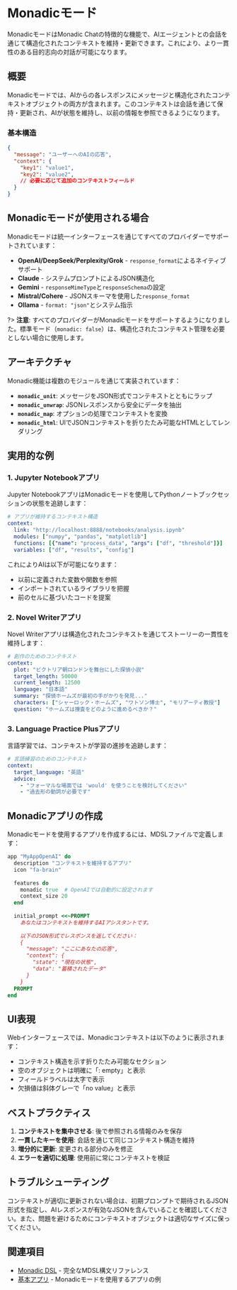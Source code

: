 # Monadicモード

MonadicモードはMonadic Chatの特徴的な機能で、AIエージェントとの会話を通じて構造化されたコンテキストを維持・更新できます。これにより、より一貫性のある目的志向の対話が可能になります。

## 概要

Monadicモードでは、AIからの各レスポンスにメッセージと構造化されたコンテキストオブジェクトの両方が含まれます。このコンテキストは会話を通じて保持・更新され、AIが状態を維持し、以前の情報を参照できるようになります。

### 基本構造

```json
{
  "message": "ユーザーへのAIの応答",
  "context": {
    "key1": "value1",
    "key2": "value2",
    // 必要に応じて追加のコンテキストフィールド
  }
}
```

## Monadicモードが使用される場合

Monadicモードは統一インターフェースを通じてすべてのプロバイダーでサポートされています：

- **OpenAI/DeepSeek/Perplexity/Grok** - `response_format`によるネイティブサポート
- **Claude** - システムプロンプトによるJSON構造化
- **Gemini** - `responseMimeType`と`responseSchema`の設定
- **Mistral/Cohere** - JSONスキーマを使用した`response_format`
- **Ollama** - `format: "json"`とシステム指示

?> **注意**: すべてのプロバイダーがMonadicモードをサポートするようになりました。標準モード（`monadic: false`）は、構造化されたコンテキスト管理を必要としない場合に使用します。

## アーキテクチャ

Monadic機能は複数のモジュールを通じて実装されています：

- **`monadic_unit`**: メッセージをJSON形式でコンテキストとともにラップ
- **`monadic_unwrap`**: JSONレスポンスから安全にデータを抽出
- **`monadic_map`**: オプションの処理でコンテキストを変換
- **`monadic_html`**: UIでJSONコンテキストを折りたたみ可能なHTMLとしてレンダリング

## 実用的な例

### 1. Jupyter Notebookアプリ

Jupyter NotebookアプリはMonadicモードを使用してPythonノートブックセッションの状態を追跡します：

```yaml
# アプリが維持するコンテキスト構造
context:
  link: "http://localhost:8888/notebooks/analysis.ipynb"
  modules: ["numpy", "pandas", "matplotlib"]
  functions: [{"name": "process_data", "args": ["df", "threshold"]}]
  variables: ["df", "results", "config"]
```

これによりAIは以下が可能になります：
- 以前に定義された変数や関数を参照
- インポートされているライブラリを把握
- 前のセルに基づいたコードを提案

### 2. Novel Writerアプリ

Novel Writerアプリは構造化されたコンテキストを通じてストーリーの一貫性を維持します：

```yaml
# 創作のためのコンテキスト
context:
  plot: "ビクトリア朝ロンドンを舞台にした探偵小説"
  target_length: 50000
  current_length: 12500
  language: "日本語"
  summary: "探偵ホームズが最初の手がかりを発見..."
  characters: ["シャーロック・ホームズ", "ワトソン博士", "モリアーティ教授"]
  question: "ホームズは捜査をどのように進めるべきか？"
```

### 3. Language Practice Plusアプリ

言語学習では、コンテキストが学習の進捗を追跡します：

```yaml
# 言語練習のためのコンテキスト
context:
  target_language: "英語"
  advice: 
    - "フォーマルな場面では 'would' を使うことを検討してください"
    - "過去形の動詞が必要です"
```

## Monadicアプリの作成

Monadicモードを使用するアプリを作成するには、MDSLファイルで定義します：

```ruby
app "MyAppOpenAI" do
  description "コンテキストを維持するアプリ"
  icon "fa-brain"
  
  features do
    monadic true  # OpenAIでは自動的に設定されます
    context_size 20
  end
  
  initial_prompt <<~PROMPT
    あなたはコンテキストを維持するAIアシスタントです。
    
    以下のJSON形式でレスポンスを返してください：
    {
      "message": "ここにあなたの応答",
      "context": {
        "state": "現在の状態",
        "data": "蓄積されたデータ"
      }
    }
  PROMPT
end
```

## UI表現

Webインターフェースでは、Monadicコンテキストは以下のように表示されます：
- コンテキスト構造を示す折りたたみ可能なセクション
- 空のオブジェクトは明確に「: empty」と表示
- フィールドラベルは太字で表示
- 欠損値は斜体グレーで「no value」と表示

## ベストプラクティス

1. **コンテキストを集中させる**: 後で参照される情報のみを保存
2. **一貫したキーを使用**: 会話を通じて同じコンテキスト構造を維持
3. **増分的に更新**: 変更される部分のみを修正
4. **エラーを適切に処理**: 使用前に常にコンテキストを検証

## トラブルシューティング

コンテキストが適切に更新されない場合は、初期プロンプトで期待されるJSON形式を指定し、AIレスポンスが有効なJSONを含んでいることを確認してください。また、問題を避けるためにコンテキストオブジェクトは適切なサイズに保ってください。

## 関連項目

- [Monadic DSL](./monadic_dsl.md) - 完全なMDSL構文リファレンス
- [基本アプリ](../basic-apps/) - Monadicモードを使用するアプリの例